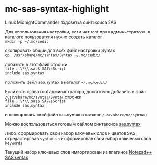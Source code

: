 # mc-sas-syntax-highlight
Linux MidnightCommander подсветка синтаксиса SAS

Для использования настройки, если нет root прав администратора, в каталоге пользователя нужно создать каталог  
`mkdir -p ~/.mc/cedit`

скопировать общий для всех файл настройки Syntax  
`cp  /usr/share/mc/syntax/Syntax ~/.mc/cedit/`

добавить в этот файл строчки  
`file ..\*\\.sas$ SAS\sScript`  
`include sas.syntax`

положить файл sas.syntax в каталог `~/.mc/cedit/`

Если есть права root администратора, достаточно добавить в файл `/usr/share/mc/syntax/Syntax` строчки  
`file ..\*\\.sas$ SAS\sScript`  
`include sas.syntax`  

и скопировать свой файл sas.syntax в каталог `/usr/share/mc/syntax/`

Можно воспользоваться готовым файлом синтаксиса
[sas.syntax](https://github.com/axxName/mc-sas-syntax-highlight/tree/master/cedit)

Либо, сформировать свой набор ключевых слов и цветов SAS, отредактировав `syntax.sh` и сформировав свой набор ключевых слов
`keywords`

Текущий набор ключевых слов импортирован из плагинов 
[Notepad++ SAS syntax](http://notepad-plus.sourceforge.net/commun/userDefinedLang/userDefineLang_SAS.xml)
